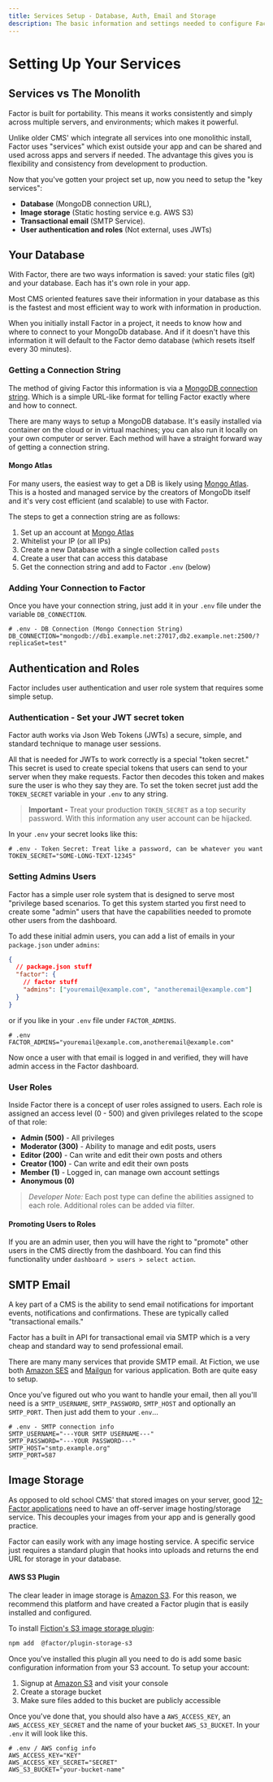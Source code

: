 ```yaml
---
title: Services Setup - Database, Auth, Email and Storage
description: The basic information and settings needed to configure Factor's dashboard and CMS.
---
```


# Setting Up Your Services

## Services vs The Monolith

Factor is built for portability. This means it works consistently and simply across multiple servers, and environments; which makes it powerful.

Unlike older CMS' which integrate all services into one monolithic install, Factor uses "services" which exist outside your app and can be shared and used across apps and servers if needed. The advantage this gives you is flexibility and consistency from development to production.

Now that you've gotten your project set up, now you need to setup the "key services":

- **Database** (MongoDB connection URL),
- **Image storage** (Static hosting service e.g. AWS S3)
- **Transactional email** (SMTP Service).
- **User authentication and roles** (Not external, uses JWTs)

## Your Database

With Factor, there are two ways information is saved: your static files (git) and your database. Each has it's own role in your app.

Most CMS oriented features save their information in your database as this is the fastest and most efficient way to work with information in production.

When you initially install Factor in a project, it needs to know how and where to connect to your MongoDb database. And if it doesn't have this information it will default to the Factor demo database (which resets itself every 30 minutes).

### Getting a Connection String

The method of giving Factor this information is via a [MongoDB connection string](https://docs.mongodb.com/manual/reference/connection-string/). Which is a simple URL-like format for telling Factor exactly where and how to connect.

There are many ways to setup a MongoDB database. It's easily installed via container on the cloud or in virtual machines; you can also run it locally on your own computer or server. Each method will have a straight forward way of getting a connection string.

#### Mongo Atlas

For many users, the easiest way to get a DB is likely using [Mongo Atlas](https://www.mongodb.com/cloud/atlas). This is a hosted and managed service by the creators of MongoDb itself and it's very cost efficient (and scalable) to use with Factor.

The steps to get a connection string are as follows:

1. Set up an account at [Mongo Atlas](https://www.mongodb.com/cloud/atlas)
1. Whitelist your IP (or all IPs)
1. Create a new Database with a single collection called `posts`
1. Create a user that can access this database
1. Get the connection string and add to Factor `.env` (below)

### Adding Your Connection to Factor

Once you have your connection string, just add it in your `.env` file under the variable `DB_CONNECTION`.

```git
# .env - DB Connection (Mongo Connection String)
DB_CONNECTION="mongodb://db1.example.net:27017,db2.example.net:2500/?replicaSet=test"
```

## Authentication and Roles

Factor includes user authentication and user role system that requires some simple setup.

### Authentication - Set your JWT secret token

Factor auth works via Json Web Tokens (JWTs) a secure, simple, and standard technique to manage user sessions.

All that is needed for JWTs to work correctly is a special "token secret." This secret is used to create special tokens that users can send to your server when they make requests. Factor then decodes this token and makes sure the user is who they say they are. To set the token secret just add the `TOKEN_SECRET` variable in your `.env` to any string.

> **Important -** Treat your production `TOKEN_SECRET` as a top security password. With this information any user account can be hijacked.

In your `.env` your secret looks like this:

```git
# .env - Token Secret: Treat like a password, can be whatever you want
TOKEN_SECRET="SOME-LONG-TEXT-12345"
```

### Setting Admins Users

Factor has a simple user role system that is designed to serve most "privilege based scenarios. To get this system started you first need to create some "admin" users that have the capabilities needed to promote other users from the dashboard.

To add these initial admin users, you can add a list of emails in your `package.json` under `admins`:

```json
{
  // package.json stuff
  "factor": {
    // factor stuff
    "admins": ["youremail@example.com", "anotheremail@example.com"]
  }
}
```

or if you like in your `.env` file under `FACTOR_ADMINS`.

```git
# .env
FACTOR_ADMINS="youremail@example.com,anotheremail@example.com"
```

Now once a user with that email is logged in and verified, they will have admin access in the Factor dashboard.

### User Roles

Inside Factor there is a concept of user roles assigned to users. Each role is assigned an access level (0 - 500) and given privileges related to the scope of that role:

- **Admin (500)** - All privileges
- **Moderator (300)** - Ability to manage and edit posts, users
- **Editor (200)** - Can write and edit their own posts and others
- **Creator (100)** - Can write and edit their own posts
- **Member (1)** - Logged in, can manage own account settings
- **Anonymous (0)**

> _Developer Note:_ Each post type can define the abilities assigned to each role. Additional roles can be added via filter.

#### Promoting Users to Roles

If you are an admin user, then you will have the right to "promote" other users in the CMS directly from the dashboard. You can find this functionality under `dashboard > users > select action`.

## SMTP Email

A key part of a CMS is the ability to send email notifications for important events, notifications and confirmations. These are typically called "transactional emails."

Factor has a built in API for transactional email via SMTP which is a very cheap and standard way to send professional email.

There are many many services that provide SMTP email. At Fiction, we use both [Amazon SES](https://aws.amazon.com/ses/) and [Mailgun](https://www.mailgun.com/) for various application. Both are quite easy to setup.

Once you've figured out who you want to handle your email, then all you'll need is a `SMTP_USERNAME`, `SMTP_PASSWORD`, `SMTP_HOST` and optionally an `SMTP_PORT`. Then just add them to your `.env`...

```git
# .env - SMTP connection info
SMTP_USERNAME="---YOUR SMTP USERNAME---"
SMTP_PASSWORD="---YOUR PASSWORD---"
SMTP_HOST="smtp.example.org"
SMTP_PORT=587
```

## Image Storage

As opposed to old school CMS' that stored images on your server, good [12-Factor applications](https://12factor.net/) need to have an off-server image hosting/storage service. This decouples your images from your app and is generally good practice.

Factor can easily work with any image hosting service. A specific service just requires a standard plugin that hooks into uploads and returns the end URL for storage in your database.

#### AWS S3 Plugin

The clear leader in image storage is [Amazon S3](https://aws.amazon.com/s3/). For this reason, we recommend this platform and have created a Factor plugin that is easily installed and configured.

To install [Fiction's S3 image storage plugin](https://factor.dev/plugin/s3-cloud-storage):

```bash
npm add  @factor/plugin-storage-s3
```

Once you've installed this plugin all you need to do is add some basic configuration information from your S3 account. To setup your account:

1. Signup at [Amazon S3](https://aws.amazon.com/s3/) and visit your console
1. Create a storage bucket
1. Make sure files added to this bucket are publicly accessible

Once you've done that, you should also have a `AWS_ACCESS_KEY`, an `AWS_ACCESS_KEY_SECRET` and the name of your bucket `AWS_S3_BUCKET`. In your `.env` it will look like this.

```git
# .env / AWS config info
AWS_ACCESS_KEY="KEY"
AWS_ACCESS_KEY_SECRET="SECRET"
AWS_S3_BUCKET="your-bucket-name"
```
 